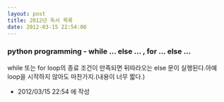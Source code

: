 ```yaml
---
layout: post
title: 2012년 독서 목록
date: 2012-03-15 22:54:00
---
```


### python programming - while ... else ... , for ... else ...

while 또는 for loop의 종료 조건이 만족되면 뒤따라오는 else 문이 실행된다.아예 loop을 시작하지 않아도 마찬가지.(내용이 너무 짧다.)



- 2012/03/15 22:54 에 작성